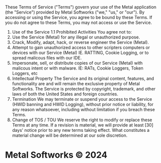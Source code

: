 These Terms of Service ("Terms") govern your use of the Metal application (the "Service")
provided by Metal Softworks ("we," "us," or "our").
By accessing or using the Service, you agree to be bound by these Terms. If you do not agree to these Terms, you may not access or use the Service.
1. Use of the Service
1.1 Prohibited Activities
You agree not to:
1. Use the Service (Metal) for any illegal or unauthorized purpose.
2. Crack, Modify, adapt, hack, or reverse engineer the Service (Metal).
3. Attempt to gain unauthorized access to other scripters computers or devices with our Service (Metal) IE. RATTING, Cookie Logging, or to spread malicous files with our IDE.
4. Impersonate, sell, or distribute copies of our Service (Metal) with malicous intent or with malware. IE: RATs, Cookie Loggers, Token Loggers, etc
2. Intellectual Property
The Service and its original content, features, and functionality are and will remain the exclusive property of Metal Softworks. The Service is protected by copyright, trademark, and other laws of both the United States and foreign countries.
3. Termination
We may terminate or suspend your access to the Service (HWID banning and HWID Logging), without prior notice or liability, for any reason whatsoever, including without limitation if you breach these Terms.
4. Change of TOS / TOU
We reserve the right to modify or replace these Terms at any time. If a revision is material, we will provide at least [30] days' notice prior to any new terms taking effect. What constitutes a material change will be determined at our sole discretion.


# Metal Softworks © 2024
